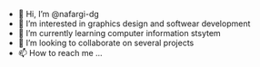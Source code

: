 - 👋 Hi, I’m @nafargi-dg
- 👀 I’m interested in graphics design and softwear development
- 🌱 I’m currently learning computer information stsytem
- 💞️ I’m looking to collaborate on several projects
- 📫 How to reach me ...

<!---
nafargi-dg/nafargi-dg is a ✨ special ✨ repository because its `README.md` (this file) appears on your GitHub profile.
You can click the Preview link to take a look at your changes.
--->
